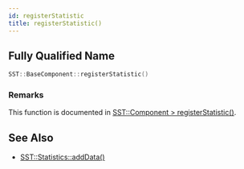 ```yaml
---
id: registerStatistic
title: registerStatistic()
---
```

## Fully Qualified Name
```cpp
SST::BaseComponent::registerStatistic()
```

### Remarks

This function is documented in [SST::Component > registerStatistic()](cpp/component/registerStatistic.md).

## See Also

- [SST::Statistics::addData()](cpp/statistics/addData.md)